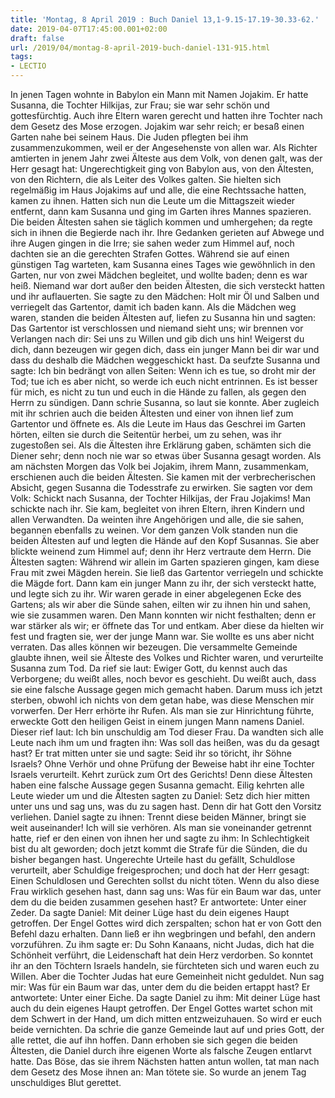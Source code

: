 ```yaml
---
title: 'Montag, 8 April 2019 : Buch Daniel 13,1-9.15-17.19-30.33-62.'
date: 2019-04-07T17:45:00.001+02:00
draft: false
url: /2019/04/montag-8-april-2019-buch-daniel-131-915.html
tags: 
- LECTIO
---
```


In jenen Tagen wohnte in Babylon ein Mann mit Namen Jojakim. Er hatte Susanna, die Tochter Hilkijas, zur Frau; sie war sehr schön und gottesfürchtig. Auch ihre Eltern waren gerecht und hatten ihre Tochter nach dem Gesetz des Mose erzogen. Jojakim war sehr reich; er besaß einen Garten nahe bei seinem Haus. Die Juden pflegten bei ihm zusammenzukommen, weil er der Angesehenste von allen war. Als Richter amtierten in jenem Jahr zwei Älteste aus dem Volk, von denen galt, was der Herr gesagt hat: Ungerechtigkeit ging von Babylon aus, von den Ältesten, von den Richtern, die als Leiter des Volkes galten. Sie hielten sich regelmäßig im Haus Jojakims auf und alle, die eine Rechtssache hatten, kamen zu ihnen. Hatten sich nun die Leute um die Mittagszeit wieder entfernt, dann kam Susanna und ging im Garten ihres Mannes spazieren. Die beiden Ältesten sahen sie täglich kommen und umhergehen; da regte sich in ihnen die Begierde nach ihr. Ihre Gedanken gerieten auf Abwege und ihre Augen gingen in die Irre; sie sahen weder zum Himmel auf, noch dachten sie an die gerechten Strafen Gottes. Während sie auf einen günstigen Tag warteten, kam Susanna eines Tages wie gewöhnlich in den Garten, nur von zwei Mädchen begleitet, und wollte baden; denn es war heiß. Niemand war dort außer den beiden Ältesten, die sich versteckt hatten und ihr auflauerten. Sie sagte zu den Mädchen: Holt mir Öl und Salben und verriegelt das Gartentor, damit ich baden kann. Als die Mädchen weg waren, standen die beiden Ältesten auf, liefen zu Susanna hin und sagten: Das Gartentor ist verschlossen und niemand sieht uns; wir brennen vor Verlangen nach dir: Sei uns zu Willen und gib dich uns hin! Weigerst du dich, dann bezeugen wir gegen dich, dass ein junger Mann bei dir war und dass du deshalb die Mädchen weggeschickt hast. Da seufzte Susanna und sagte: Ich bin bedrängt von allen Seiten: Wenn ich es tue, so droht mir der Tod; tue ich es aber nicht, so werde ich euch nicht entrinnen. Es ist besser für mich, es nicht zu tun und euch in die Hände zu fallen, als gegen den Herrn zu sündigen. Dann schrie Susanna, so laut sie konnte. Aber zugleich mit ihr schrien auch die beiden Ältesten und einer von ihnen lief zum Gartentor und öffnete es. Als die Leute im Haus das Geschrei im Garten hörten, eilten sie durch die Seitentür herbei, um zu sehen, was ihr zugestoßen sei. Als die Ältesten ihre Erklärung gaben, schämten sich die Diener sehr; denn noch nie war so etwas über Susanna gesagt worden. Als am nächsten Morgen das Volk bei Jojakim, ihrem Mann, zusammenkam, erschienen auch die beiden Ältesten. Sie kamen mit der verbrecherischen Absicht, gegen Susanna die Todesstrafe zu erwirken. Sie sagten vor dem Volk: Schickt nach Susanna, der Tochter Hilkijas, der Frau Jojakims! Man schickte nach ihr. Sie kam, begleitet von ihren Eltern, ihren Kindern und allen Verwandten. Da weinten ihre Angehörigen und alle, die sie sahen, begannen ebenfalls zu weinen. Vor dem ganzen Volk standen nun die beiden Ältesten auf und legten die Hände auf den Kopf Susannas. Sie aber blickte weinend zum Himmel auf; denn ihr Herz vertraute dem Herrn. Die Ältesten sagten: Während wir allein im Garten spazieren gingen, kam diese Frau mit zwei Mägden herein. Sie ließ das Gartentor verriegeln und schickte die Mägde fort. Dann kam ein junger Mann zu ihr, der sich versteckt hatte, und legte sich zu ihr. Wir waren gerade in einer abgelegenen Ecke des Gartens; als wir aber die Sünde sahen, eilten wir zu ihnen hin und sahen, wie sie zusammen waren. Den Mann konnten wir nicht festhalten; denn er war stärker als wir; er öffnete das Tor und entkam. Aber diese da hielten wir fest und fragten sie, wer der junge Mann war. Sie wollte es uns aber nicht verraten. Das alles können wir bezeugen. Die versammelte Gemeinde glaubte ihnen, weil sie Älteste des Volkes und Richter waren, und verurteilte Susanna zum Tod. Da rief sie laut: Ewiger Gott, du kennst auch das Verborgene; du weißt alles, noch bevor es geschieht. Du weißt auch, dass sie eine falsche Aussage gegen mich gemacht haben. Darum muss ich jetzt sterben, obwohl ich nichts von dem getan habe, was diese Menschen mir vorwerfen. Der Herr erhörte ihr Rufen. Als man sie zur Hinrichtung führte, erweckte Gott den heiligen Geist in einem jungen Mann namens Daniel. Dieser rief laut: Ich bin unschuldig am Tod dieser Frau. Da wandten sich alle Leute nach ihm um und fragten ihn: Was soll das heißen, was du da gesagt hast? Er trat mitten unter sie und sagte: Seid ihr so töricht, ihr Söhne Israels? Ohne Verhör und ohne Prüfung der Beweise habt ihr eine Tochter Israels verurteilt. Kehrt zurück zum Ort des Gerichts! Denn diese Ältesten haben eine falsche Aussage gegen Susanna gemacht. Eilig kehrten alle Leute wieder um und die Ältesten sagten zu Daniel: Setz dich hier mitten unter uns und sag uns, was du zu sagen hast. Denn dir hat Gott den Vorsitz verliehen. Daniel sagte zu ihnen: Trennt diese beiden Männer, bringt sie weit auseinander! Ich will sie verhören. Als man sie voneinander getrennt hatte, rief er den einen von ihnen her und sagte zu ihm: In Schlechtigkeit bist du alt geworden; doch jetzt kommt die Strafe für die Sünden, die du bisher begangen hast. Ungerechte Urteile hast du gefällt, Schuldlose verurteilt, aber Schuldige freigesprochen; und doch hat der Herr gesagt: Einen Schuldlosen und Gerechten sollst du nicht töten. Wenn du also diese Frau wirklich gesehen hast, dann sag uns: Was für ein Baum war das, unter dem du die beiden zusammen gesehen hast? Er antwortete: Unter einer Zeder. Da sagte Daniel: Mit deiner Lüge hast du dein eigenes Haupt getroffen. Der Engel Gottes wird dich zerspalten; schon hat er von Gott den Befehl dazu erhalten. Dann ließ er ihn wegbringen und befahl, den andern vorzuführen. Zu ihm sagte er: Du Sohn Kanaans, nicht Judas, dich hat die Schönheit verführt, die Leidenschaft hat dein Herz verdorben. So konntet ihr an den Töchtern Israels handeln, sie fürchteten sich und waren euch zu Willen. Aber die Tochter Judas hat eure Gemeinheit nicht geduldet. Nun sag mir: Was für ein Baum war das, unter dem du die beiden ertappt hast? Er antwortete: Unter einer Eiche. Da sagte Daniel zu ihm: Mit deiner Lüge hast auch du dein eigenes Haupt getroffen. Der Engel Gottes wartet schon mit dem Schwert in der Hand, um dich mitten entzweizuhauen. So wird er euch beide vernichten. Da schrie die ganze Gemeinde laut auf und pries Gott, der alle rettet, die auf ihn hoffen. Dann erhoben sie sich gegen die beiden Ältesten, die Daniel durch ihre eigenen Worte als falsche Zeugen entlarvt hatte. Das Böse, das sie ihrem Nächsten hatten antun wollen, tat man nach dem Gesetz des Mose ihnen an: Man tötete sie. So wurde an jenem Tag unschuldiges Blut gerettet.